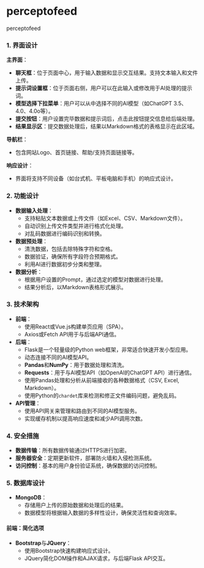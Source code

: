 # perceptofeed
perceptofeed

### 1. 界面设计

**主界面**：
- **聊天框**：位于页面中心，用于输入数据和显示交互结果。支持文本输入和文件上传。
- **提示词设置框**：位于页面右侧，用户可以在此输入或修改用于AI处理的提示词。
- **模型选择下拉菜单**：用户可以从中选择不同的AI模型（如ChatGPT 3.5、4.0、4.0o等）。
- **提交按钮**：用户设置完毕数据和提示词后，点击此按钮提交信息给后端处理。
- **结果显示区**：提交数据处理后，结果以Markdown格式的表格显示在此区域。

**导航栏**：
- 包含网站Logo、首页链接、帮助/支持页面链接等。

**响应设计**：
- 界面将支持不同设备（如台式机、平板电脑和手机）的响应式设计。

### 2. 功能设计

- **数据输入处理**：
  - 支持粘贴文本数据或上传文件（如Excel、CSV、Markdown文件）。
  - 自动识别上传文件类型并进行格式化处理。
  - 对乱码数据进行编码识别和转换。
- **数据预处理**：
  - 清洗数据，包括去除特殊字符和空格。
  - 数据验证，确保所有字段符合预期格式。
  - 利用AI进行数据初步分类和整理。
- **数据分析**：
  - 根据用户设置的Prompt，通过选定的模型对数据进行处理。
  - 结果分析后，以Markdown表格形式展示。

### 3. 技术架构

- **前端**：
  - 使用React或Vue.js构建单页应用（SPA）。
  - Axios或Fetch API用于与后端API通信。
- **后端**：
  - Flask是一个轻量级的Python web框架，非常适合快速开发小型应用。
  - 动态连接不同的AI模型API。
  - **Pandas**和**NumPy**：用于数据处理和清洗。
  - **Requests**：用于与AI模型API（如OpenAI的ChatGPT API）进行通信。
  - 使用Pandas处理和分析从前端接收的各种数据格式（CSV, Excel, Markdown）。
  - 使用Python的`chardet`库来检测和修正文件编码问题，避免乱码。
- **API管理**：
  - 使用API网关来管理和路由到不同的AI模型服务。
  - 实现缓存机制以提高响应速度和减少API调用次数。

### 4. 安全措施

- **数据传输**：所有数据传输通过HTTPS进行加密。
- **服务器安全**：定期更新软件，部署防火墙和入侵检测系统。
- **访问控制**：基本的用户身份验证系统，确保数据的访问控制。

### 5. 数据库设计

- **MongoDB**：
  - 存储用户上传的原始数据和处理后的结果。
  - 数据模型将根据输入数据的多样性设计，确保灵活性和查询效率。


#### 前端：简化选项

- **Bootstrap**与**JQuery**：
  - 使用Bootstrap快速构建响应式设计。
  - JQuery简化DOM操作和AJAX请求，与后端Flask API交互。